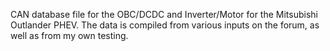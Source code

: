 CAN database file for the OBC/DCDC and Inverter/Motor for the Mitsubishi Outlander PHEV. 
The data is compiled from various inputs on the forum, as well as from my own testing.
